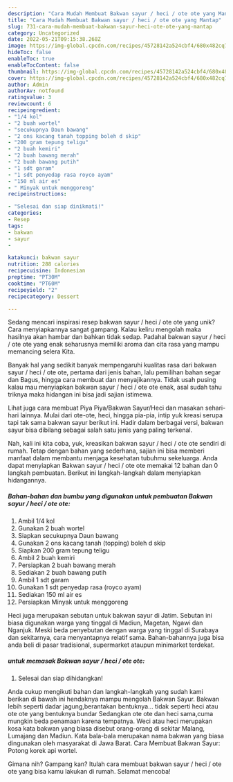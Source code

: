```yaml
---
description: "Cara Mudah Membuat Bakwan sayur / heci / ote ote yang Mantap"
title: "Cara Mudah Membuat Bakwan sayur / heci / ote ote yang Mantap"
slug: 731-cara-mudah-membuat-bakwan-sayur-heci-ote-ote-yang-mantap
category: Uncategorized
date: 2022-05-21T09:15:38.268Z
image: https://img-global.cpcdn.com/recipes/45728142a524cbf4/680x482cq70/bakwan-sayur-heci-ote-ote-foto-resep-utama.jpg
hideToc: false
enableToc: true
enableTocContent: false
thumbnail: https://img-global.cpcdn.com/recipes/45728142a524cbf4/680x482cq70/bakwan-sayur-heci-ote-ote-foto-resep-utama.jpg
cover: https://img-global.cpcdn.com/recipes/45728142a524cbf4/680x482cq70/bakwan-sayur-heci-ote-ote-foto-resep-utama.jpg
author: Admin
authorAv: notfound
ratingvalue: 3
reviewcount: 6
recipeingredient:
- "1/4 kol"
- "2 buah wortel"
- "secukupnya Daun bawang"
- "2 ons kacang tanah topping boleh d skip"
- "200 gram tepung teligu"
- "2 buah kemiri"
- "2 buah bawang merah"
- "2 buah bawang putih"
- "1 sdt garam"
- "1 sdt penyedap rasa royco ayam"
- "150 ml air es"
- " Minyak untuk menggoreng"
recipeinstructions:

- "Selesai dan siap dinikmati!"
categories:
- Resep
tags:
- bakwan
- sayur
- 

katakunci: bakwan sayur  
nutrition: 288 calories
recipecuisine: Indonesian
preptime: "PT30M"
cooktime: "PT60M"
recipeyield: "2"
recipecategory: Dessert

---
```





Sedang mencari inspirasi resep bakwan sayur / heci / ote ote yang unik? Cara menyiapkannya sangat gampang. Kalau keliru mengolah maka hasilnya akan hambar dan bahkan tidak sedap. Padahal bakwan sayur / heci / ote ote yang enak seharusnya memiliki aroma dan cita rasa yang mampu memancing selera Kita.





Banyak hal yang sedikit banyak mempengaruhi kualitas rasa dari bakwan sayur / heci / ote ote, pertama dari jenis bahan, lalu pemilihan bahan segar dan Bagus, hingga cara membuat dan menyajikannya. Tidak usah pusing kalau mau menyiapkan bakwan sayur / heci / ote ote enak,      asal sudah tahu triknya maka hidangan ini bisa jadi sajian istimewa.














Lihat juga cara membuat Piya Piya/Bakwan Sayur/Heci dan masakan sehari-hari lainnya. Mulai dari ote-ote, heci, hingga pia-pia, intip yuk kreasi serupa tapi tak sama bakwan sayur berikut ini. Hadir dalam berbagai versi, bakwan sayur bisa dibilang sebagai salah satu jenis yang paling terkenal.






Nah, kali ini kita coba, yuk, kreasikan bakwan sayur / heci / ote ote sendiri di rumah. Tetap dengan bahan yang sederhana, sajian ini bisa memberi manfaat dalam membantu menjaga kesehatan tubuhmu sekeluarga. Anda dapat menyiapkan Bakwan sayur / heci / ote ote memakai 12 bahan dan 0 langkah pembuatan. Berikut ini langkah-langkah dalam menyiapkan hidangannya.

<!--inarticleads1-->

##### Bahan-bahan dan bumbu yang digunakan untuk pembuatan Bakwan sayur / heci / ote ote:

1. Ambil 1/4 kol
1. Gunakan 2 buah wortel
1. Siapkan secukupnya Daun bawang
1. Gunakan 2 ons kacang tanah (topping) boleh d skip
1. Siapkan 200 gram tepung teligu
1. Ambil 2 buah kemiri
1. Persiapkan 2 buah bawang merah
1. Sediakan 2 buah bawang putih
1. Ambil 1 sdt garam
1. Gunakan 1 sdt penyedap rasa (royco ayam)
1. Sediakan 150 ml air es
1. Persiapkan  Minyak untuk menggoreng


Heci juga merupakan sebutan untuk bakwan sayur di Jatim. Sebutan ini biasa digunakan warga yang tinggal di Madiun, Magetan, Ngawi dan Nganjuk. Meski beda penyebutan dengan warga yang tinggal di Surabaya dan sekitarnya, cara menyantapnya relatif sama. Bahan-bahannya juga bisa anda beli di pasar tradisional, supermarket ataupun minimarket terdekat. 

<!--inarticleads2-->

#####  untuk memasak Bakwan sayur / heci / ote ote:


1. Selesai dan siap dihidangkan!

Anda cukup mengikuti bahan dan langkah-langkah yang sudah kami berikan di bawah ini hendaknya mampu mengolah Bakwan Sayur. Bakwan lebih seperti dadar jagung,berantakan bentuknya… tidak seperti heci atau ote ote yang bentuknya bundar Sedangkan ote ote dan heci sama,cuma mungkin beda penamaan karena tempatnya. Weci atau heci merupakan kosa kata bakwan yang biasa disebut orang-orang di sekitar Malang, Lumajang dan Madiun. Kata bala-bala merupakan nama bakwan yang biasa dingunakan oleh masyarakat di Jawa Barat. Cara Membuat Bakwan Sayur: Potong korek api wortel. 

Gimana nih? Gampang kan? Itulah cara membuat bakwan sayur / heci / ote ote yang bisa kamu lakukan di rumah. Selamat mencoba!
